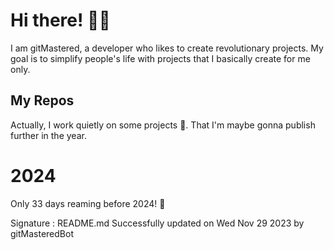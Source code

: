 
# Hi there! 🙋‍♂️
I am gitMastered, a developer who likes to create revolutionary projects.
My goal is to simplify people's life with projects that I basically create for me only.

## My Repos
Actually, I work quietly on some projects 👀. That I'm maybe gonna publish further in the year.

# 2024
Only 33 days reaming before 2024! 🙌

Signature : README.md Successfully updated on Wed Nov 29 2023 by gitMasteredBot

